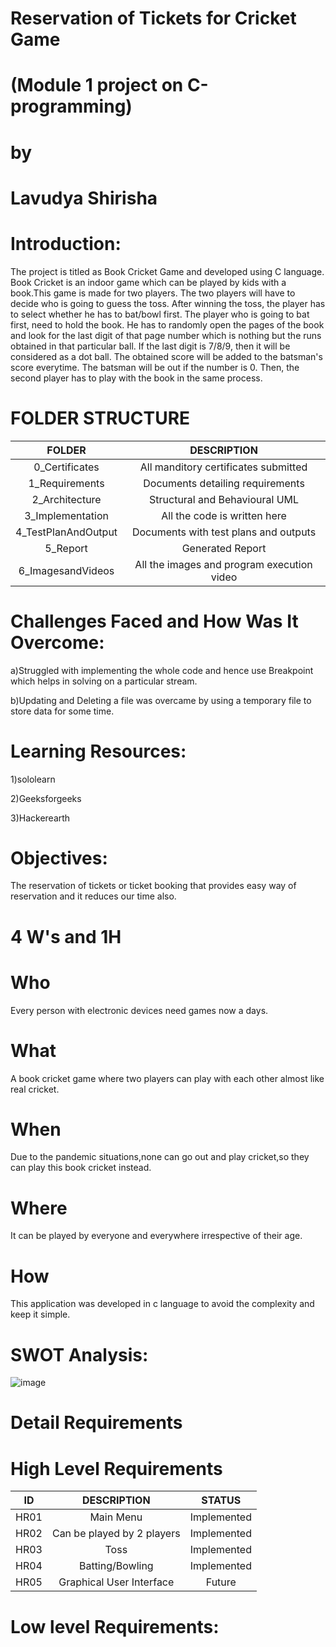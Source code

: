# Reservation of Tickets for Cricket Game

# (Module 1 project on C-programming)

# by

# Lavudya Shirisha

# Introduction:

The project is titled as Book Cricket Game and developed using C language. Book Cricket is an indoor game which can be played by kids with a book.This game is made for two players. The two players will have to decide who is going to guess the toss. After winning the toss, the player has to select whether he has to bat/bowl first. The player who is going to bat first, need to hold the book. He has to randomly open the pages of the book and look for the last digit of that page number which is nothing but the runs obtained in that particular ball. If the last digit is 7/8/9, then it will be considered as a dot ball. The obtained score will be added to the batsman's score everytime. The batsman will be out if the number is 0. Then, the second player has to play with the book in the same process.

# FOLDER STRUCTURE

|FOLDER|DESCRIPTION|
|:----:|:---------:|
|0_Certificates|All manditory certificates submitted|
|1_Requirements|Documents detailing requirements|
|2_Architecture|Structural and Behavioural UML|
|3_Implementation|All the code is written here|
|4_TestPlanAndOutput|Documents with test plans and outputs|
|5_Report|Generated Report|
|6_ImagesandVideos|All the images and program execution video|

# Challenges Faced and How Was It Overcome:

a)Struggled with implementing the whole code and hence use Breakpoint which helps in solving on a particular stream.

b)Updating and Deleting a file was overcame by using a temporary file to store data for some time.
# Learning Resources:
1)sololearn

2)Geeksforgeeks

3)Hackerearth

# Objectives:

The reservation of tickets or ticket booking that provides easy way of reservation and it reduces our time also.

# 4 W's and 1H

# Who

Every person with electronic devices need games now a days.

# What

A book cricket game where two players can play with each other almost like real cricket.

# When

Due to the pandemic situations,none can go out and play cricket,so they can play this book cricket instead.

# Where

It can be played by everyone and everywhere irrespective of their age.

# How

This application was developed in c language to avoid the complexity and keep it simple.

# SWOT Analysis:

![image](https://user-images.githubusercontent.com/99073372/156571340-ab4d8030-f6f9-4d74-8442-88eba3b10828.png)

# Detail Requirements

# High Level Requirements

| ID | DESCRIPTION | STATUS |
|:--:|:---------:|:-----:|
|HR01|Main Menu|Implemented|
|HR02|Can be played by 2 players|Implemented|
|HR03|Toss|Implemented|
|HR04|Batting/Bowling|Implemented|
|HR05|Graphical User Interface|Future|

# Low level Requirements:











